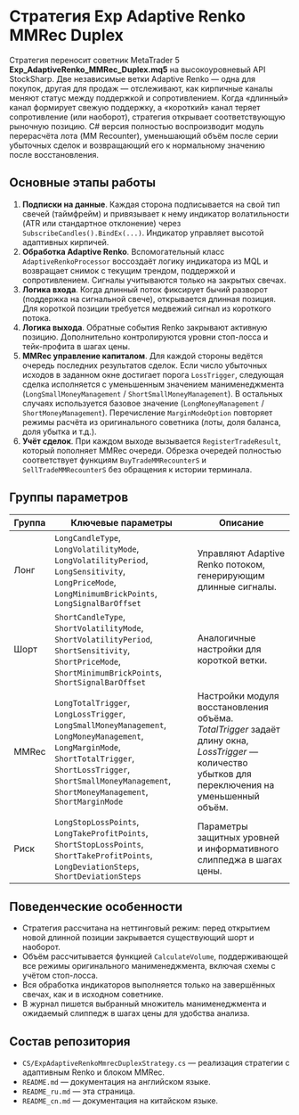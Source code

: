 # Стратегия Exp Adaptive Renko MMRec Duplex

Стратегия переносит советник MetaTrader 5 **Exp_AdaptiveRenko_MMRec_Duplex.mq5** на высокоуровневый API StockSharp. Две независимые ветки Adaptive Renko — одна для покупок, другая для продаж — отслеживают, как кирпичные каналы меняют статус между поддержкой и сопротивлением. Когда «длинный» канал формирует свежую поддержку, а «короткий» канал теряет сопротивление (или наоборот), стратегия открывает соответствующую рыночную позицию. C# версия полностью воспроизводит модуль перерасчёта лота (MM Recounter), уменьшающий объём после серии убыточных сделок и возвращающий его к нормальному значению после восстановления.

## Основные этапы работы

1. **Подписки на данные**. Каждая сторона подписывается на свой тип свечей (таймфрейм) и привязывает к нему индикатор волатильности (ATR или стандартное отклонение) через `SubscribeCandles().BindEx(...)`. Индикатор управляет высотой адаптивных кирпичей.
2. **Обработка Adaptive Renko**. Вспомогательный класс `AdaptiveRenkoProcessor` воссоздаёт логику индикатора из MQL и возвращает снимок с текущим трендом, поддержкой и сопротивлением. Сигналы учитываются только на закрытых свечах.
3. **Логика входа**. Когда длинный поток фиксирует бычий разворот (поддержка на сигнальной свече), открывается длинная позиция. Для короткой позиции требуется медвежий сигнал из короткого потока.
4. **Логика выхода**. Обратные события Renko закрывают активную позицию. Дополнительно контролируются уровни стоп-лосса и тейк-профита в шагах цены.
5. **MMRec управление капиталом**. Для каждой стороны ведётся очередь последних результатов сделок. Если число убыточных исходов в заданном окне достигает порога `LossTrigger`, следующая сделка исполняется с уменьшенным значением манименеджмента (`LongSmallMoneyManagement` / `ShortSmallMoneyManagement`). В остальных случаях используется базовое значение (`LongMoneyManagement` / `ShortMoneyManagement`). Перечисление `MarginModeOption` повторяет режимы расчёта из оригинального советника (лоты, доля баланса, доля убытка и т.д.).
6. **Учёт сделок**. При каждом выходе вызывается `RegisterTradeResult`, который пополняет MMRec очереди. Обрезка очередей полностью соответствует функциям `BuyTradeMMRecounterS` и `SellTradeMMRecounterS` без обращения к истории терминала.

## Группы параметров

| Группа | Ключевые параметры | Описание |
| --- | --- | --- |
| Лонг | `LongCandleType`, `LongVolatilityMode`, `LongVolatilityPeriod`, `LongSensitivity`, `LongPriceMode`, `LongMinimumBrickPoints`, `LongSignalBarOffset` | Управляют Adaptive Renko потоком, генерирующим длинные сигналы. |
| Шорт | `ShortCandleType`, `ShortVolatilityMode`, `ShortVolatilityPeriod`, `ShortSensitivity`, `ShortPriceMode`, `ShortMinimumBrickPoints`, `ShortSignalBarOffset` | Аналогичные настройки для короткой ветки. |
| MMRec | `LongTotalTrigger`, `LongLossTrigger`, `LongSmallMoneyManagement`, `LongMoneyManagement`, `LongMarginMode`, `ShortTotalTrigger`, `ShortLossTrigger`, `ShortSmallMoneyManagement`, `ShortMoneyManagement`, `ShortMarginMode` | Настройки модуля восстановления объёма. *TotalTrigger* задаёт длину окна, *LossTrigger* — количество убытков для переключения на уменьшенный объём. |
| Риск | `LongStopLossPoints`, `LongTakeProfitPoints`, `ShortStopLossPoints`, `ShortTakeProfitPoints`, `LongDeviationSteps`, `ShortDeviationSteps` | Параметры защитных уровней и информативного слиппеджа в шагах цены. |

## Поведенческие особенности

- Стратегия рассчитана на неттинговый режим: перед открытием новой длинной позиции закрывается существующий шорт и наоборот.
- Объём рассчитывается функцией `CalculateVolume`, поддерживающей все режимы оригинального манименеджмента, включая схемы с учётом стоп-лосса.
- Вся обработка индикаторов выполняется только на завершённых свечах, как и в исходном советнике.
- В журнал пишется выбранный множитель манименеджмента и ожидаемый слиппедж в шагах цены для удобства анализа.

## Состав репозитория

- `CS/ExpAdaptiveRenkoMmrecDuplexStrategy.cs` — реализация стратегии с адаптивным Renko и блоком MMRec.
- `README.md` — документация на английском языке.
- `README_ru.md` — эта страница.
- `README_cn.md` — документация на китайском языке.
